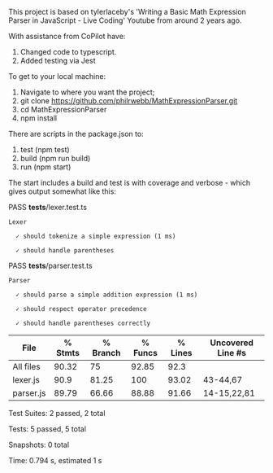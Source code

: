 This project is based on tylerlaceby's 'Writing a Basic Math Expression Parser in JavaScript - Live Coding' Youtube from around 2 years ago.    

With assistance from CoPilot have:

1. Changed code to typescript.
2. Added testing via Jest

To get to your local machine:

1. Navigate to where you want the project;
2. git clone https://github.com/philrwebb/MathExpressionParser.git
3. cd MathExpressionParser
4. npm install

There are scripts in the package.json to:

1. test (npm test)
2. build (npm run build)
3. run (npm start)

The start includes a build and test is with coverage and verbose - which gives output somewhat like this:

   PASS  __tests__/lexer.test.ts
   
    Lexer
    
      ✓ should tokenize a simple expression (1 ms)
      
      ✓ should handle parentheses
  
   PASS  __tests__/parser.test.ts
   
    Parser
    
      ✓ should parse a simple addition expression (1 ms)
      
      ✓ should respect operator precedence
      
      ✓ should handle parentheses correctly
      
  

  File       | % Stmts | % Branch | % Funcs | % Lines | Uncovered Line #s 
  -----------|---------|----------|---------|---------|-------------------
  All files  |   90.32 |       75 |   92.85 |    92.3 |                   
   lexer.js  |    90.9 |    81.25 |     100 |   93.02 | 43-44,67          
   parser.js |   89.79 |    66.66 |   88.88 |   91.66 | 14-15,22,81       
 
  Test Suites: 2 passed, 2 total
  
  Tests:       5 passed, 5 total
  
  Snapshots:   0 total
  
  Time:        0.794 s, estimated 1 s
  
